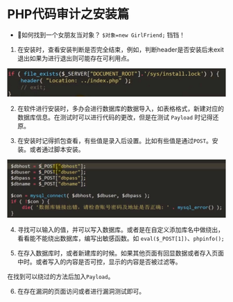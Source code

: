 # PHP代码审计之安装篇

- 👴如何找到一个女朋友当对象？ 
`$对象=new GirlFriend;` 铛铛！

1. 在安装时，查看安装判断是否完全结束，例如，判断header是否安装后未exit退出如果为进行退出则可能存在可利用点。

![](img/2.jpg)

2. 在软件进行安装时，多办会进行数据库的数据导入，如表格格式，新建对应的数据库信息。在测试时可以进行代码的更改，但是在测试 `Payload` 时记得还原。


3. 在安装时记得抓包查看，有些值是录入后设置。比如有些值是通过`POST`。安装。或者通过脚本安装。

![](img/5.png)


4. 寻找可以输入的值，并可以写入数据库。或者是在自定义添加库名中做绕出，看看能不能绕出数据库，编写出敏感函数。如 `eval($_POST[1])`、`phpinfo();`

5. 在存入数据库时，或者新建库的时候。如果其他页面有回显数据或者存入页面中时。或者写入的内容是否可控，显示的内容是否被过滤等。

在找到可以绕过的方法后加入`Payload`。

6. 在存在漏洞的页面访问或者进行漏洞测试即可。





        
































